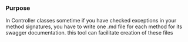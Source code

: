 ### Purpose
In Controller classes sometime if you have checked exceptions in your method signatures, you have to write one .md file for each method for its swagger documentation. this tool can facilitate creation of these files
